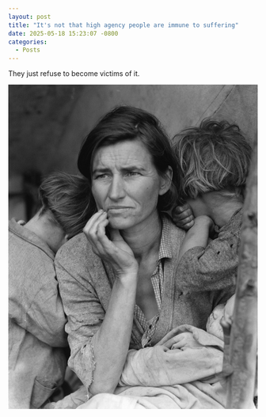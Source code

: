 ```yaml
---
layout: post
title: "It's not that high agency people are immune to suffering"
date: 2025-05-18 15:23:07 -0800
categories:
  - Posts
---
```


They just refuse to become victims of it.

![Migrant Mother](/assets/images/migrant_mother.jpg)
